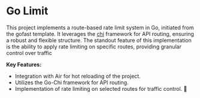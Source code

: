 
# Go Limit

This project implements a route-based rate limit system in Go, initiated from the gofast template. It leverages the [chi](https://github.com/go-chi/chi) framework for API routing, ensuring a robust and flexible structure. The standout feature of this implementation is the ability to apply rate limiting on specific routes, providing granular control over traffic

**Key Features:**

-   Integration with Air for hot reloading of the project.
-   Utilizes the Go-Chi framework for API routing.
-   Implementation of rate limiting on selected routes for traffic control. 🛑

